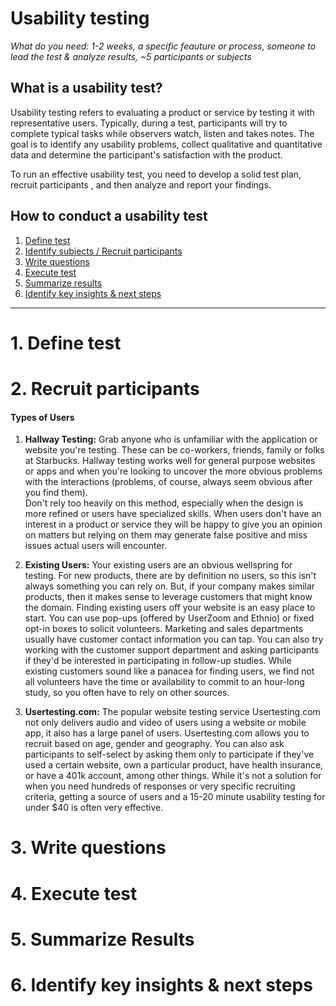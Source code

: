 # Usability testing
*What do you need: 1-2 weeks, a specific feauture or process, someone to lead the test & analyze results, ~5 participants or subjects*

## What is a usability test?
Usability testing refers to evaluating a product or service by testing it with representative users. Typically, during a test, participants will try to complete typical tasks while observers watch, listen and takes notes.  The goal is to identify any usability problems, collect qualitative and quantitative data and determine the participant's satisfaction with the product.

To run an effective usability test, you need to develop a solid test plan, recruit participants , and then analyze and report your findings.

## How to conduct a usability test 
1. [Define test]()
2. [Identify subjects / Recruit participants](https://github.com/pbest/usability-testing/blob/master/2--recruit-participants.md)
3. [Write questions]()
4. [Execute test]()
5. [Summarize results]()
6. [Identify key insights & next steps]()

<hr>

# 1. Define test  
# 2. Recruit participants
#### Types of Users 
1. **Hallway Testing:** Grab anyone who is unfamiliar with the application or website you're testing. These can be co-workers, friends, family or folks at Starbucks.  Hallway testing works well for general purpose websites or apps and when you're looking to uncover the more obvious problems with the interactions (problems, of course, always seem obvious after you find them).  
Don't rely too heavily on this method, especially when the design is more refined or users have specialized skills. When users don't have an interest in a product or service they will be happy to give you an opinion on matters but relying on them may generate false positive and miss issues actual users will encounter.

2. **Existing Users:** Your existing users are an obvious wellspring for testing. For new products, there are by definition no users, so this isn't always something you can rely on. But, if your company makes similar products, then it makes sense to leverage customers that might know the domain.  Finding existing users off your website is an easy place to start. You can use pop-ups (offered by UserZoom and Ethnio) or fixed opt-in boxes to solicit volunteers.  Marketing and sales departments usually have customer contact information you can tap. 
You can also try working with the customer support department and asking participants if they'd be interested in participating in follow-up studies. While existing customers sound like a panacea for finding users, we find not all volunteers have the time or availability to commit to an hour-long study, so you often have to rely on other sources.

3. **Usertesting.com:** The popular website testing service Usertesting.com not only delivers audio and video of users using a website or mobile app, it also has a large panel of users. Usertesting.com allows you to recruit based on age, gender and geography. You can also ask participants to self-select by asking them only to participate if they've used a certain website, own a particular product, have health insurance, or have a 401k account, among other things. While it's not a solution for when you need hundreds of responses or very specific recruiting criteria, getting a source of users and a 15-20 minute usability testing for under $40 is often very effective.

# 3. Write questions
# 4. Execute test
# 5. Summarize Results
# 6. Identify key insights & next steps


